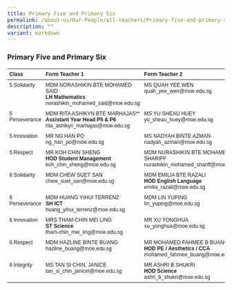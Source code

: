 ```yaml
---
title: Primary Five and Primary Six
permalink: /about-us/Our-People/all-teachers/Primary-five-and-primary-six/
description: ""
variant: markdown
---
```

### **Primary Five and Primary Six**

<style>
  .teacher-table {
    font-family: Arial, Helvetica, sans-serif;
    font-size: 12px;
  }
  .teacher-table th, .teacher-table td {
    text-align: left;
    vertical-align: top;
    padding: 5px;
  }
</style>

<table class="teacher-table">
  <thead>
    <tr>
      <th>Class</th>
      <th>Form Teacher 1</th>
      <th>Form Teacher 2</th>
      <th>Form Teacher 3</th>
    </tr>
  </thead>
  <tbody>
    <tr>
      <td>5 Solidarity</td>
      <td>
        MDM NORASHIKIN BTE MOHAMED SAID<br>
        <strong>LH Mathematics</strong><br>
        norashikin_mohamed_said@moe.edu.sg
      </td>
      <td>
        MS QUAH YEE WEN<br>
        quah_yee_wen@moe.edu.sg
      </td>
      <td></td>
    </tr>
    <tr>
      <td>5 Perseverance</td>
      <td>
        MDM RITA ASHIKYN BTE MARHAJAS**<br>
        <strong>Assistant Year Head P5 &amp; P6</strong><br>
        rita_ashikyn_marhajas@moe.edu.sg
      </td>
      <td>
        MS YU SHEAU HUEY<br>
        yu_sheau_huey@moe.edu.sg
      </td>
      <td>
				Mr KEITH KOK SHAN HWEE <br>
				keith_kok_shan_hwee@moe.edu.sg
			</td>
    </tr>
    <tr>
      <td>5 Innovation</td>
      <td>
        MR NG HAN PO<br>
        ng_han_po@moe.edu.sg
      </td>
      <td>
        MS NADYAH BINTE AZMAN<br>
        nadyah_azman@moe.edu.sg
      </td>
      <td></td>
    </tr>
    <tr>
      <td>5 Respect</td>
      <td>
        MR KOH CHIN SHENG<br>
        <strong>HOD Student Management</strong><br>
        koh_chin_sheng@moe.edu.sg
      </td>
      <td>
        MDM NURASHIKIN BTE MOHAMED SHARIFF<br>
        nurashikin_mohamed_shariff@moe.edu.sg
      </td>
      <td></td>
    </tr>
    <tr>
      <td>6 Solidarity</td>
      <td>
        MDM CHEW SUET SAN<br>
        chew_suet_san@moe.edu.sg
      </td>
      <td>
        MDM EMILIA BTE RAZALI<br>
        <strong>HOD English Language</strong><br>
        emilia_razali@moe.edu.sg
      </td>
      <td></td>
    </tr>
    <tr>
      <td>6 Perseverance</td>
      <td>
        MDM HUANG YIHUI TERRENZ<br>
        <strong>SH ICT</strong><br>
        huang_yihui_terrenz@moe.edu.sg
      </td>
      <td>
        MDM LIN YUPING<br>
        lin_yuping@moe.edu.sg
      </td>
      <td>
        MR ABDUL JALIL B YUNUS<br>
        <strong>Year Head P5 &amp; P6</strong><br>
        abdul_jalil_b_yunus@moe.edu.sg
      </td>
    </tr>
    <tr>
      <td>6 Innovation</td>
      <td>
        MRS THAM-CHIN MEI LING<br>
        <strong>ST Science</strong><br>
        tham-chin_mei_ling@moe.edu.sg
      </td>
      <td>
        MR XU YONGHUA<br>
        xu_yonghua@moe.edu.sg
      </td>
      <td></td>
    </tr>
    <tr>
      <td>6 Respect</td>
      <td>
        MDM HAZLINE BINTE BUANG<br>
        hazline_buang@moe.edu.sg
      </td>
      <td>
        MR MOHAMED FAHMEE B BUANG<br>
        <strong>HOD PE / Aesthetics / CCA</strong><br>
        mohamed_fahmee_buang@moe.edu.sg
      </td>
      <td></td>
    </tr>
    <tr>
      <td>6 Integrity</td>
      <td>
        MS TAN SI CHIN, JANICE<br>
        tan_si_chin_janicel@moe.edu.sg
      </td>
      <td>
        MR ASHRI B SHUKRI<br>
        <strong>HOD Science</strong><br>
        ashri_b_shukri@moe.edu.sg
      </td>
      <td></td>
    </tr>
  </tbody>
</table>